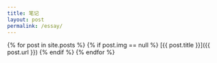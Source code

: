 ```yaml
---
title: 笔记
layout: post
permalink: /essay/
---
```


{% for post in site.posts %} {% if post.img == null %}
[{{ post.title }}]({{ post.url }})
{% endif %} {% endfor %} 

